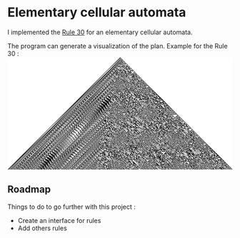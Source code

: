 # Elementary cellular automata

I implemented the [Rule 30](https://en.wikipedia.org/wiki/Rule_30) for an elementary cellular automata.

The program can generate a visualization of the plan. Example for the Rule 30 :   
![Illustration Rule 30](rule30.bmp)

## Roadmap
Things to do to go further with this project :
- Create an interface for rules 
- Add others rules